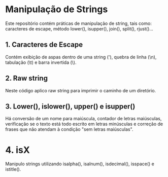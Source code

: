# Manipulação de Strings

Este repositório contém práticas de manipulação de string, tais como: caracteres de escape, método lower(), isupper(), join(), split(), rjust()...

## 1. Caracteres de Escape

Contém exibição de aspas dentro de uma string (\'), quebra de linha (\n), tabulação (\t) e barra invertida (\\).

## 2. Raw string

Neste código aplico raw string para imprimir o caminho de um diretório.

## 3. Lower(), islower(), upper() e isupper()

Há conversão de um nome para maiúscula, contador de letras maiúsculas, verificação se o texto está todo escrito em letras minúsculas e correção de frases que não atendam à condição "sem letras maiúsculas".

# 4. isX

Manipulo strings utilizando isalpha(), isalnum(), isdecimal(), isspace() e istitle().
